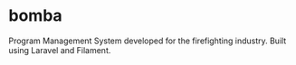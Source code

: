 # bomba
Program Management System developed for the firefighting industry. Built using Laravel and Filament.

